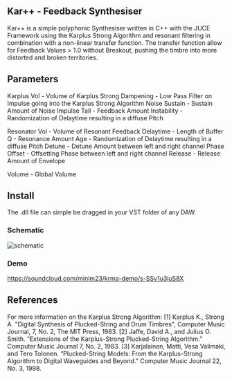 

## Kar++ - Feedback Synthesiser

Kar++ is a simple polyphonic Synthesiser written in C++ with the JUCE Framework using the Karplus Strong Algorithm and resonant filtering in combination with a non-linear transfer function. The transfer function allow for Feedback Values > 1.0 without Breakout, pushing the timbre into more distorted and broken territories.

## Parameters

Karplus Vol   - Volume of Karplus Strong
Dampening     - Low Pass Filter on Impulse going into the Karplus Strong Algorithm
Noise Sustain - Sustain Amount of Noise Impulse
Tail          - Feedback Amount
Instability   - Randomization of Delaytime resulting in a diffuse Pitch

Resonator Vol - Volume of Resonant Feedback
Delaytime     - Length of Buffer
Q             - Resonance Amount
Age           - Randomization of Delaytime resulting in a diffuse Pitch
Detune        - Detune Amount between left and right channel
Phase Offset  - Offsetting Phase between left and right channel
Release       - Release Amount of Envelope

Volume        - Global Volume

## Install

The .dll file can simple be dragged in your VST folder of any DAW.

### Schematic

![schematic](https://user-images.githubusercontent.com/59964078/116685111-bec3c400-a9a9-11eb-8feb-d1d4c0487348.png)

### Demo

https://soundcloud.com/minim23/krma-demo/s-SSv1u3iuS8X

## References

For more information on the Karplus Strong Algorithm:
[1] Karplus K., Strong A. "Digital Synthesis of Plucked-String and Drum Timbres", Computer Music Journal, 7, No. 2, The MIT Press, 1983. 
[2] Jaffe, David A., and Julius O. Smith. “Extensions of the Karplus-Strong Plucked-String Algorithm.” Computer Music Journal 7, No. 2, 1983.
[3] Karjalainen, Matti, Vesa Valimaki, and Tero Tolonen. “Plucked-String Models: From the Karplus-Strong Algorithm to Digital Waveguides and Beyond.” Computer Music Journal 22, No. 3, 1998.
